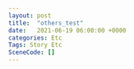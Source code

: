 ```yaml
---
layout: post
title:  "others_test"
date:   2021-06-19 06:00:00 +0000
categories: Etc
Tags: Story Etc
SceneCode: []
---
```

